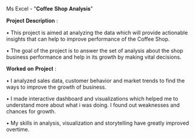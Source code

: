 Ms Excel - "𝐂𝐨𝐟𝐟𝐞𝐞 𝐒𝐡𝐨𝐩 𝐀𝐧𝐚𝐥𝐲𝐬𝐢𝐬"


𝐏𝐫𝐨𝐣𝐞𝐜𝐭 𝐃𝐞𝐬𝐜𝐫𝐢𝐩𝐭𝐢𝐨𝐧 :

• This project is aimed at analyzing the data which will provide actionable insights that can help to improve performance of the Coffee Shop.

• The goal of the project is to answer the set of analysis about the shop business performance and help in its growth by making vital decisions.


𝐖𝐨𝐫𝐤𝐞𝐝 𝐨𝐧 𝐏𝐫𝐨𝐣𝐞𝐜𝐭 :

• I analyzed sales data, customer behavior and market trends to find the ways to improve the growth of business.

• I made interactive dashboard and visualizations which helped me to understand more about what i was doing. I found out weaknesses and chances for growth.

• My skills in analysis, visualization and storytelling have greatly improved overtime.
